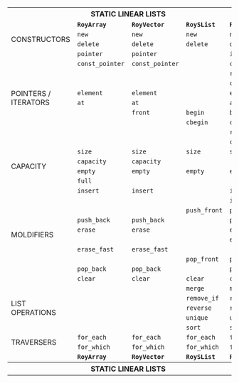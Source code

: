 <table>
  <tr>
    <th></th>
    <th colspan="2">STATIC LINEAR LISTS</th>
    <th colspan="3">LINKED LINEAR LISTS</th>
    <th colspan="4">BINARY TREES</th>
    <th colspan="3">ADAPTERS</th>
  </tr>
  <tr>
    <td></td>
    <td><strong><code>RoyArray</code></strong></td>
    <td><strong><code>RoyVector</code></strong></td>
    <td><strong><code>RoySList</code></strong></td>
    <td><strong><code>RoyList</code></strong></td>
    <td><strong><code>RoyDeque</code></td>
    <td><strong><code>RoySet</code></strong></td>
    <td><strong><code>RoyMSet</code></strong></td>
    <td><strong><code>RoyMap</code></strong></td>
    <td><strong><code>RoyMMap</code></strong></td>
    <td><strong><code>RoyStack</code></strong></td>
    <td><strong><code>RoyQueue</code></strong></td>
    <td><strong><code>RoyHeap</code></strong></td>
    <td></td>
  </tr>

  <tr>
    <td rowspan="2">CONSTRUCTORS</td>
    <td><code>new</code></td>
    <td><code>new</code></td>
    <td><code>new</code></td>
    <td><code>new</code></td>
    <td><code>new</code></td>
    <td></td>
    <td></td>
    <td></td>
    <td></td>
    <td><code>new</code></td>
    <td><code>new</code></td>
    <td></td>
    <td rowspan="2">CONSTRUCTORS</td>
  </tr>

  <tr>
    <td><code>delete</code></td>
    <td><code>delete</code></td>
    <td><code>delete</code></td>
    <td><code>delete</code></td>
    <td><code>delete</code></td>
    <td></td>
    <td></td>
    <td></td>
    <td></td>
    <td><code>delete</code></td>
    <td><code>delete</code></td>
    <td></td>
  </tr>

  <tr>
    <td rowspan="10">POINTERS /<br>ITERATORS</td>
    <td><code>pointer</code></td>
    <td><code>pointer</code></td>
    <td></td>
    <td><code>iterator</code></td>
    <td><code>pointer</code></td>
    <td></td>
    <td></td>
    <td></td>
    <td></td>
    <td></td>
    <td></td>
    <td></td>
    <td rowspan="10">POINTERS /<br>ITERATORS</td>
  </tr>

  <tr>
    <td><code>const_pointer</code></td>
    <td><code>const_pointer</code></td>
    <td></td>
    <td><code>const_iterator</code></td>
    <td><code>const_pointer</code></td>
    <td></td>
    <td></td>
    <td></td>
    <td></td>
    <td></td>
    <td></td>
    <td></td>
  </tr>

  <tr>
    <td></td>
    <td></td>
    <td></td>
    <td><code>reverse_iterator</code></td>
    <td></td>
    <td></td>
    <td></td>
    <td></td>
    <td></td>
    <td></td>
    <td></td>
    <td></td>
  </tr>

  <tr>
    <td></td>
    <td></td>
    <td></td>
    <td><code>const_reverse_iterator</code></td>
    <td></td>
    <td></td>
    <td></td>
    <td></td>
    <td></td>
    <td></td>
    <td></td>
    <td></td>
  </tr>

  <tr>
    <td><code>element</code></td>
    <td><code>element</code></td>
    <td></td>
    <td><code>element</code></td>
    <td><code>element</code></td>
    <td></td>
    <td></td>
    <td></td>
    <td></td>
    <td></td>
    <td></td>
    <td></td>
  </tr>

  <tr>
    <td><code>at</code></td>
    <td><code>at</code></td>
    <td></td>
    <td><code>at</code></td>
    <td><code>at</code></td>
    <td></td>
    <td></td>
    <td></td>
    <td></td>
    <td></td>
    <td></td>
    <td></td>
  </tr>

  <tr>
    <td></td>
    <td><code>front</code></td>
    <td><code>begin</code></td>
    <td><code>begin</code></td>
    <td><code>front</code></td>
    <td><code>min</code></td>
    <td><code>min</code></td>
    <td></td>
    <td></td>
    <td></td>
    <td></td>
    <td></td>
  </tr>

  <tr>
    <td></td>
    <td></td>
    <td><code>cbegin</code></td>
    <td><code>cbegin</code></td>
    <td><code>const_front</code></td>
    <td><code>const_min</code></td>
    <td><code>const_min</code></td>
    <td></td>
    <td></td>
    <td></td>
    <td></td>
    <td></td>
  </tr>
  
  <tr>
    <td></td>
    <td></td>
    <td></td>
    <td><code>rbegin</code></td>
    <td><code>back</code></td>
    <td><code>max</code></td>
    <td><code>max</code></td>
    <td></td>
    <td></td>
    <td><code>top</code></td>
    <td><code>back</code></td>
    <td></td>
  </tr>

  <tr>
    <td></td>
    <td></td>
    <td></td>
    <td><code>crbegin</code></td>
    <td><code>const_back</code></td>
    <td><code>const_max</code></td>
    <td><code>const_max</code></td>
    <td></td>
    <td></td>
    <td></td>
    <td></td>
    <td></td>
  </tr>

  <tr>
    <td rowspan="4">CAPACITY</td>
    <td><code>size</code></td>
    <td><code>size</code></td>
    <td><code>size</code></td>
    <td><code>size</code></td>
    <td><code>size</code></td>
    <td><code>size</code></td>
    <td><code>size</code></td>
    <td><code>size</code></td>
    <td><code>size</code></td>
    <td><code>size</code></td>
    <td><code>size</code></td>
    <td><code>size</code></td>
    <td rowspan="4">CAPACITY</td>
  </tr>

  <tr>
    <td><code>capacity</code></td>
    <td><code>capacity</code></td>
    <td></td>
    <td></td>
    <td></td>
    <td></td>
    <td></td>
    <td></td>
    <td></td>
    <td><code>capacity</code></td>
    <td><code>capacity</code></td>
    <td></td>
  </tr>

  <tr>
    <td><code>empty</code></td>
    <td><code>empty</code></td>
    <td><code>empty</code></td>
    <td><code>empty</code></td>
    <td><code>empty</code></td>
    <td><code>empty</code></td>
    <td><code>empty</code></td>
    <td><code>empty</code></td>
    <td><code>empty</code></td>
    <td><code>empty</code></td>
    <td><code>empty</code></td>
    <td><code>empty</code></td>
  </tr>

  <tr>
    <td><code>full</code></td>
    <td></td>
    <td></td>
    <td></td>
    <td></td>
    <td></td>
    <td></td>
    <td></td>
    <td></td>
    <td><code>full</code></td>
    <td><code>full</code></td>
    <td></td>
  </tr>

  <tr>
    <td rowspan="10">MOLDIFIERS</td>
    <td><code>insert</code></td>
    <td><code>insert</code></td>
    <td></td>
    <td><code>insert</code></td>
    <td><code>insert</code></td>
    <td><code>insert</code></td>
    <td><code>insert</code></td>
    <td><code>insert</code></td>
    <td><code>insert</code></td>
    <td></td>
    <td></td>
    <td></td>
    <td rowspan="10">MOLDIFIERS</td>
  </tr>

  <tr>
    <td></td>
    <td></td>
    <td></td>
    <td><code>insert_reverse</code></td>
    <td></td>
    <td></td>
    <td></td>
    <td></td>
    <td></td>
    <td></td>
    <td></td>
    <td></td>
  </tr>

  <tr>
    <td></td>
    <td></td>
    <td><code>push_front</code></td>
    <td><code>push_front</code></td>
    <td><code>push_front</code></td>
    <td></td>
    <td></td>
    <td></td>
    <td></td>
    <td></td>
    <td></td>
    <td><code>push</code></td>
  </tr>

  <tr>
    <td><code>push_back</code></td>
    <td><code>push_back</code></td>
    <td></td>
    <td><code>push_back</code></td>
    <td><code>push_back</code></td>
    <td></td>
    <td></td>
    <td></td>
    <td></td>
    <td><code>push</code></td>
    <td><code>push</code></td>
    <td></td>
  </tr>

  <tr>
    <td><code>erase</code></td>
    <td><code>erase</code></td>
    <td></td>
    <td><code>erase</code></td>
    <td><code>erase</code></td>
    <td><code>erase</code></td>
    <td><code>erase</code></td>
    <td><code>erase</code></td>
    <td><code>erase</code></td>
    <td></td>
    <td></td>
    <td></td>
  </tr>

  <tr>
    <td></td>
    <td></td>
    <td></td>
    <td><code>erase_reverse</code></td>
    <td></td>
    <td></td>
    <td></td>
    <td></td>
    <td></td>
    <td></td>
    <td></td>
    <td></td>
  </tr>

  <tr>
    <td><code>erase_fast</code></td>
    <td><code>erase_fast</code></td>
    <td></td>
    <td></td>
    <td></td>
    <td></td>
    <td></td>
    <td></td>
    <td></td>
    <td></td>
    <td></td>
    <td></td>
  </tr>

  <tr>
    <td></td>
    <td></td>
    <td><code>pop_front</code></td>
    <td><code>pop_front</code></td>
    <td><code>pop_front</code></td>
    <td></td>
    <td></td>
    <td></td>
    <td></td>
    <td></td>
    <td><code>pop</code></td>
    <td><code>pop</code></td>
  </tr>

  <tr>
    <td><code>pop_back</code></td>
    <td><code>pop_back</code></td>
    <td></td>
    <td><code>pop_back</code></td>
    <td><code>pop_back</code></td>
    <td></td>
    <td></td>
    <td></td>
    <td></td>
    <td><code>pop</code></td>
    <td></td>
    <td></td>
  </tr>

  <tr>
    <td><code>clear</code></td>
    <td><code>clear</code></td>
    <td><code>clear</code></td>
    <td><code>clear</code></td>
    <td><code>clear</code></td>
    <td><code>clear</code></td>
    <td><code>clear</code></td>
    <td><code>clear</code></td>
    <td><code>clear</code></td>
    <td></td>
    <td></td>
    <td></td>
  </tr>

  <tr>
    <td rowspan="5">LIST<br>OPERATIONS</td>
    <td></td>
    <td></td>
    <td><code>merge</code></td>
    <td><code>merge</code></td>
    <td><code>merge</code></td>
    <td></td>
    <td></td>
    <td></td>
    <td></td>
    <td></td>
    <td></td>
    <td></td>
    <td rowspan="5">LIST<br>OPERATIONS</td>
  </tr>

  <tr>
    <td></td>
    <td></td>
    <td><code>remove_if</code></td>
    <td><code>remove_if</code></td>
    <td><code>remove_if</code></td>
    <td></td>
    <td></td>
    <td></td>
    <td></td>
    <td></td>
    <td></td>
    <td></td>
  </tr>

  <tr>
    <td></td>
    <td></td>
    <td><code>reverse</code></td>
    <td><code>reverse</code></td>
    <td><code>reverse</code></td>
    <td></td>
    <td></td>
    <td></td>
    <td></td>
    <td></td>
    <td></td>
    <td></td>
  </tr>

  <tr>
    <td></td>
    <td></td>
    <td><code>unique</code></td>
    <td><code>unique</code></td>
    <td><code>unique</code></td>
    <td></td>
    <td></td>
    <td></td>
    <td></td>
    <td></td>
    <td></td>
    <td></td>
  </tr>

  <tr>
    <td></td>
    <td></td>
    <td><code>sort</code></td>
    <td><code>sort</code></td>
    <td><code>sort</code></td>
    <td></td>
    <td></td>
    <td></td>
    <td></td>
    <td></td>
    <td></td>
    <td></td>
  </tr>

  <tr>
    <td rowspan="2">TRAVERSERS</td>
    <td><code>for_each</code></td>
    <td><code>for_each</code></td>
    <td><code>for_each</code></td>
    <td><code>for_each</code></td>
    <td><code>for_each</code></td>
    <td><code>for_each</code></td>
    <td><code>for_each</code></td>
    <td><code>for_each</code></td>
    <td><code>for_each</code></td>
    <td></td>
    <td></td>
    <td></td>
    <td rowspan="2">TRAVERSERS</td>
  </tr>

  <tr>
    <td><code>for_which</code></td>
    <td><code>for_which</code></td>
    <td><code>for_which</code></td>
    <td><code>for_which</code></td>
    <td><code>for_which</code></td>
    <td><code>for_which</code></td>
    <td><code>for_which</code></td>
    <td><code>for_which</code></td>
    <td><code>for_which</code></td>
    <td></td>
    <td></td>
    <td></td>
  </tr>

  <tr>
    <td></td>
    <td><strong><code>RoyArray</code></strong></td>
    <td><strong><code>RoyVector</code></strong></td>
    <td><strong><code>RoySList</code></strong></td>
    <td><strong><code>RoyList</code></strong></td>
    <td><strong><code>RoyDeque</code></td>
    <td><strong><code>RoySet</code></strong></td>
    <td><strong><code>RoyMSet</code></strong></td>
    <td><strong><code>RoyMap</code></strong></td>
    <td><strong><code>RoyMMap</code></strong></td>
    <td><strong><code>RoyStack</code></strong></td>
    <td><strong><code>RoyQueue</code></strong></td>
    <td><strong><code>RoyHeap</code></strong></td>
    <td></td>
  </tr>

  <tr>
    <th></th>
    <th colspan="2">STATIC LINEAR LISTS</th>
    <th colspan="3">LINKED LINEAR LISTS</th>
    <th colspan="4">BINARY TREES</th>
    <th colspan="3">ADAPTERS</th>
    <th></th>
  </tr>
</table>

